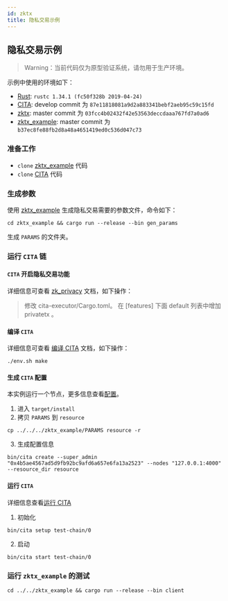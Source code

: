 ```yaml
---
id: zktx
title: 隐私交易示例
---
```


## 隐私交易示例

> Warning：当前代码仅为原型验证系统，请勿用于生产环境。

示例中使用的环境如下：

* [Rust]: `rustc 1.34.1 (fc50f328b 2019-04-24)`
* [CITA]: develop commit 为 `87e11818081a9d2a883341bebf2aeb95c59c15fd`
* [zktx]: master commit 为 `03fcc4b02432f42e53563deccdaaa767fd7a0ad6`
* [zktx_example]: master commit 为 `b37ec8fe88fb2d8a48a4651419ed0c536d047c73`

### 准备工作

* `clone` [zktx_example] 代码
* `clone` [CITA] 代码

### 生成参数

使用 [zktx_example] 生成隐私交易需要的参数文件，命令如下：

```shell
cd zktx_example && cargo run --release --bin gen_params
```

生成 `PARAMS` 的文件夹。

### 运行 `CITA` 链

#### `CITA` 开启隐私交易功能

详细信息可查看 [zk_privacy] 文档，如下操作：

> 修改 cita-executor/Cargo.toml。 在 [features] 下面 default 列表中增加 privatetx 。

#### 编译 `CITA`

详细信息可查看 [编译 CITA] 文档，如下操作：

```shell
./env.sh make
```

#### 生成 `CITA` 配置

本实例运行一个节点，更多信息查看[配置]。

1. 进入 `target/install`
2. 拷贝 `PARAMS` 到 `resource`

```shell
cp ../../../zktx_example/PARAMS resource -r
```

3. 生成配置信息

```shell
bin/cita create --super_admin "0x4b5ae4567ad5d9fb92bc9afd6a657e6fa13a2523" --nodes "127.0.0.1:4000" --resource_dir resource
```

#### 运行 `CITA`

详细信息查看[运行 CITA]

1. 初始化

```shell
bin/cita setup test-chain/0
```

2. 启动

```shell
bin/cita start test-chain/0
```

### 运行 `zktx_example` 的测试

```
cd ../../zktx_example && cargo run --release --bin client
```

[CITA]: https://github.com/cryptape/cita
[Rust]: https://www.rust-lang.org/
[zk_privacy]: https://github.com/cryptape/cita/blob/develop/cita-executor/core/src/contracts/native/zk_privacy.md
[zktx]: https://github.com/cryptape/zktx
[zktx_example]: https://github.com/cryptape/zktx_example
[运行 CITA]: ../getting-started/run-cita
[编译 CITA]: ../hacking/compile-cita
[配置]: ../operation/chain-config
